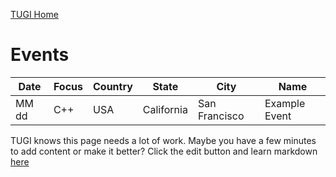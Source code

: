 ﻿[TUGI Home](https://tugi.io "TUGI Home Page")

# Events

| Date | Focus | Country | State | City | Name |
| ---- | ----- | ------- | ----- | ---- | ---- |
| MM dd | C++ | USA | California | San Francisco | Example Event |

TUGI knows this page needs a lot of work. Maybe you have a few minutes to add content or make it better? Click the edit button and learn markdown [here](https://github.com/adam-p/markdown-here/wiki/Markdown-Cheatsheet#tables)
